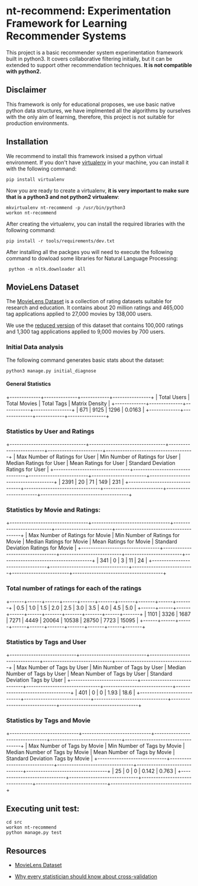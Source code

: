 # nt-recommend: Experimentation Framework for Learning Recommender Systems

This project is a basic recommender system experimentation framework built in python3.
It covers collaborative filtering initially, but it can be extended to support other
recommendation techniques. **It is not compatible with python2.**

## Disclaimer

This framework is only for educational proposes, we use basic native python data structures,
we have implmented all the algorithms by ourselves with the only aim of learning, therefore,
this project is not suitable for production environments.

## Installation

We recommend to install this framework insised a python virtual environment. If you don't
have [virtualenv](https://pypi.python.org/pypi/virtualenv) in your machine, you can install
it with the following command:


```
pip install virtualenv
```

Now you are ready to create a virtualenv, **it is very important to make sure that is a python3
and not python2 virtualenv**:

```
mkvirtualenv nt-recommend -p /usr/bin/python3
workon nt-recommend
```


After creating the virtualenv, you can install the required libraries with the following command:

```
pip install -r tools/requirements/dev.txt
```


After installing all the packges you will need to execute the following command to dowload some
libraries for Natural Language Processing:

```
 python -m nltk.downloader all
```

## MovieLens Dataset

The [MovieLens Dataset](https://grouplens.org/datasets/movielens/) is a collection of rating
datasets suitable for research and education. It contains about 20 million ratings and 465,000
tag applications applied to 27,000 movies by 138,000 users.

We use the [reduced version](http://files.grouplens.org/datasets/movielens/ml-latest-small-README.html)
of this dataset that contains 100,000 ratings and 1,300 tag applications applied to 9,000 movies by
700 users.

### Initial Data analysis

The following command generates basic stats about the dataset:

```
python3 manage.py initial_diagnose
```

#### General Statistics

+-------------+--------------+------------+----------------+
| Total Users | Total Movies | Total Tags | Matrix Density |
+-------------+--------------+------------+----------------+
| 671         | 9125         |    1296    | 0.0163         |
+-------------+--------------+------------+----------------+



### Statistics by User and Ratings

+--------------------------------+--------------------------------+-------------------------+-----------------------+-------------------------------------+
| Max Number of Ratings for User | Min Number of Ratings for User | Median Ratings for User | Mean Ratings for User | Standard Deviation Ratings for User |
+--------------------------------+--------------------------------+-------------------------+-----------------------+-------------------------------------+
|              2391              |               20               |            71           |          149          |                 231                 |
+--------------------------------+--------------------------------+-------------------------+-----------------------+-------------------------------------+



### Statistics by Movie and Ratings:

+---------------------------------+---------------------------------+--------------------------+------------------------+--------------------------------------+
| Max Number of Ratings for Movie | Min Number of Ratings for Movie | Median Ratings for Movie | Mean Ratings for Movie | Standard Deviation Ratings for Movie |
+---------------------------------+---------------------------------+--------------------------+------------------------+--------------------------------------+
|               341               |                0                |            3             |           11           |                  24                  |
+---------------------------------+---------------------------------+--------------------------+------------------------+--------------------------------------+



### Total number of ratings for each of the ratings

+------+------+------+------+------+-------+-------+-------+------+-------+
| 0.5  | 1.0  | 1.5  | 2.0  | 2.5  |  3.0  |  3.5  |  4.0  | 4.5  |  5.0  |
+------+------+------+------+------+-------+-------+-------+------+-------+
| 1101 | 3326 | 1687 | 7271 | 4449 | 20064 | 10538 | 28750 | 7723 | 15095 |
+------+------+------+------+------+-------+-------+-------+------+-------+


### Statistics by Tags and User

+----------------------------+----------------------------+-------------------------------+-----------------------------+---------------------------------+
| Max Number of Tags by User | Min Number of Tags by User | Median Number of Tags by User | Mean Number of Tags by User | Standard Deviation Tags by User |
+----------------------------+----------------------------+-------------------------------+-----------------------------+---------------------------------+
|            401             |             0              |               0               |             1.93            |               18.6              |
+----------------------------+----------------------------+-------------------------------+-----------------------------+---------------------------------+



### Statistics by Tags and Movie

+-----------------------------+-----------------------------+--------------------------------+------------------------------+----------------------------------+
| Max Number of Tags by Movie | Min Number of Tags by Movie | Median Number of Tags by Movie | Mean Number of Tags by Movie | Standard Deviation Tags by Movie |
+-----------------------------+-----------------------------+--------------------------------+------------------------------+----------------------------------+
|              25             |              0              |               0                |            0.142             |              0.763               |
+-----------------------------+-----------------------------+--------------------------------+------------------------------+----------------------------------+





## Executing unit test:


```
cd src
workon nt-recommend
python manage.py test
```



## Resources

* [MovieLens Dataset](https://grouplens.org/datasets/movielens/)

* [Why every statistician should know about cross-validation](https://robjhyndman.com/hyndsight/crossvalidation/)
